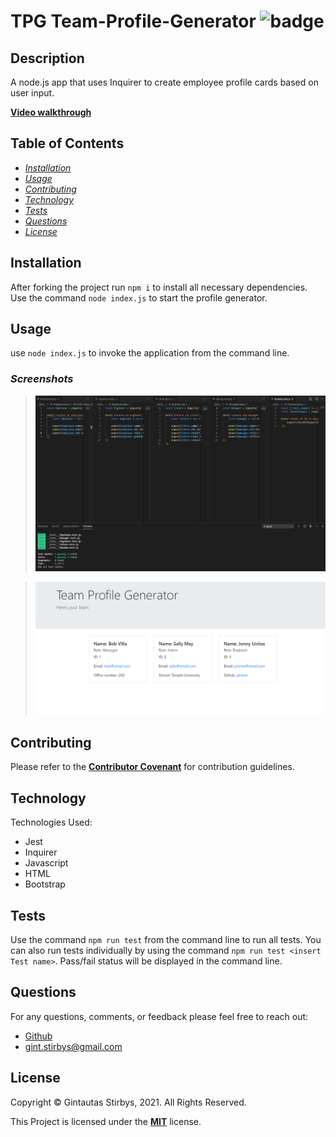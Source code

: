 
  # **TPG Team-Profile-Generator** ![badge](https://img.shields.io/badge/License-MIT-brightgreen.svg)      

  ## **Description**

  A node.js app that uses Inquirer to create employee profile cards based on user input.  

  **[Video walkthrough](https://youtu.be/L383jjITzn8)**

  ## **Table of Contents**

  * *[Installation](#installation)*
  * *[Usage](#usage)*
  * *[Contributing](#contributing)*
  * *[Technology](#technology)*
  * *[Tests](#tests)*
  * *[Questions](#questions)*
  * *[License](#license)*
  
   
  ## **Installation**
  
  After forking the project run `npm i` to install all necessary dependencies.  Use the command `node index.js` to start the profile generator.

  ## **Usage**

  use `node index.js` to invoke the application from the command line.
  
  ### *Screenshots*
  
  > ![Test-passing](src/assets/images/testsPassing.png)

  > ![Output](src/assets/images/output.png)

  ## **Contributing**

  Please refer to the **[Contributor Covenant](https://www.contributor-covenant.org/)** for contribution guidelines.

  ## **Technology**

  Technologies Used:
  - Jest
  - Inquirer
  - Javascript
  - HTML
  - Bootstrap

  ## **Tests**  
  
  Use the command `npm run test` from the command line to run all tests. You can also run tests individually by using the command `npm run test <insert Test name>`.  Pass/fail status will be displayed in the command line.

  ## **Questions**

  For any questions, comments, or feedback please feel free to reach out: <br>
  - [Github](https://github.com/Gintstir) 
  - <gint.stirbys@gmail.com>

  ## **License** 

  Copyright © Gintautas Stirbys, 2021.  All Rights Reserved.

  This Project is licensed under the **[MIT](https://opensource.org/licenses/MIT)** license.


           
